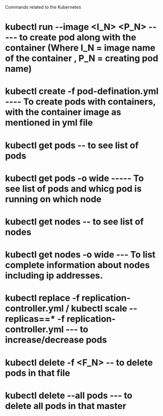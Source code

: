 Commands related to the Kubernetes

# kubectl run --image <I_N> <P_N> ----- to create pod along with the container      (Where I_N = image name of the container , P_N = creating pod name)
# kubectl create -f pod-defination.yml ---- To create pods with containers, with the container image as mentioned in yml file
# kubectl get pods -- to see list of pods
# kubectl get pods -o wide ----- To see list of pods and whicg pod is running on which node
# kubectl get nodes -- to see list of nodes
# kubectl get nodes -o wide --- To list complete information about nodes including ip addresses.
# kubectl replace -f replication-controller.yml / kubectl scale --replicas==* -f replication-controller.yml  --- to increase/decrease pods
# kubectl delete -f <F_N> -- to delete pods in that file
# kubectl delete --all pods --- to delete all pods in that master
